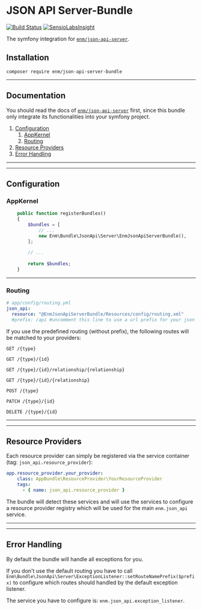 JSON API Server-Bundle
======================
[![Build Status](https://travis-ci.org/eosnewmedia/JSON-API-Server-Bundle.svg?branch=master)](https://travis-ci.org/eosnewmedia/JSON-API-Server-Bundle)
[![SensioLabsInsight](https://insight.sensiolabs.com/projects/56e6d8ea-6f12-45e6-8c2c-c8a75c8a65c7/mini.png)](https://insight.sensiolabs.com/projects/56e6d8ea-6f12-45e6-8c2c-c8a75c8a65c7)

The symfony integration for [`enm/json-api-server`](https://eosnewmedia.github.io/JSON-API-Server/).

## Installation

    composer require enm/json-api-server-bundle

*****

## Documentation
You should read the docs of [`enm/json-api-server`](https://eosnewmedia.github.io/JSON-API-Server/) first,
since this bundle only integrate its functionalities into your symfony project.

1. [Configuration](#configuration)
    1. [AppKernel](#appkernel)
    1. [Routing](#routing)
1. [Resource Providers](#resource-providers)
1. [Error Handling](#error-handling)

*****
*****

## Configuration

### AppKernel

```php
    public function registerBundles()
    {
        $bundles = [
            // ...
            new Enm\Bundle\JsonApi\Server\EnmJsonApiServerBundle(),
        ];
        
        // ...
        
        return $bundles;
    }
```

*****

### Routing

```yml
# app/config/routing.yml
json_api:
  resource: "@EnmJsonApiServerBundle/Resources/config/routing.xml"
  #prefix: /api #uncomment this line to use a url prefix for your json api routes: e.g. /api/{type}
```

If you use the predefined routing (without prefix), the following routes will be matched to your providers:

    GET /{type}
    
    GET /{type}/{id}
    
    GET /{type}/{id}/relationship/{relationship}
    
    GET /{type}/{id}/{relationship}
    
    POST /{type}
    
    PATCH /{type}/{id}
    
    DELETE /{type}/{id}

*****
*****

## Resource Providers
Each resource provider can simply be registered via the service container (tag: `json_api.resource_provider`):

```yml
app.resource_provider.your_provider:
    class: AppBundle\ResourceProvider\YourResourceProvider
    tags:
      - { name: json_api.resource_provider }
```

The bundle will detect these services and will use the services to configure a resource provider registry which will be
used for the main `enm.json_api` service.

*****
*****

## Error Handling
By default the bundle will handle all exceptions for you.

If you don't use the default routing you have to call `Enm\Bundle\JsonApi\Server\ExceptionListener::setRouteNamePrefix($prefix)`
to configure which routes should handled by the default exception listener.

The service you have to configure is: `enm.json_api.exception_listener`.
